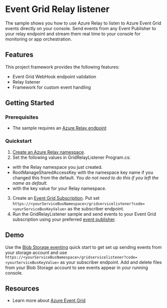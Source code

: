 # Event Grid Relay listener

The sample shows you how to use Azure Relay to listen to Azure Event Grid events directly on your console. Send events from any Event Publisher to your relay endpoint and stream them real time to your console for monitoring or app orchestration.

## Features

This project framework provides the following features:

* Event Grid WebHook endpoint validation
* Relay listener
* Framework for custom event handling

## Getting Started

### Prerequisites

- The sample requires an [Azure Relay endpoint](https://docs.microsoft.com/en-us/azure/service-bus-relay/relay-wcf-dotnet-get-started)

### Quickstart

1. [Create an Azure Relay namespace](https://docs.microsoft.com/en-us/azure/service-bus-relay/relay-create-namespace-portal).
2. Set the following values in GridRelayListener Program.cs:  
* <yourServiceBusNamespace> with the Relay namespace you just created.
* RootManageSharedAccessKey with the namespace key name if you changed this from the default. *You do not need to do this if you left the name as default.*
* <yourServiceBusKeyValue> with the key value for your Relay namespace.
3. Create an [Event Grid Subscription](https://docs.microsoft.com/en-us/azure/event-grid/overview). Put set `https://<yourServiceBusNamespace>/gridservicelistener?code=<yourServiceBusKeyValue>` as the subscriber endpoint.
4. Run the GridRelayListener sample and send events to your Event Grid subscription using your preferred [event publisher](https://docs.microsoft.com/en-us/azure/event-grid/overview#built-in-publisher-and-handler-integration).


## Demo

Use the [Blob Storage eventing](https://docs.microsoft.com/en-us/azure/storage/blobs/storage-blob-event-quickstart?toc=%2fazure%2fevent-grid%2ftoc.json) quick start to get set up sending events from your storage account and use `https://<yourServiceBusNamespace>/gridservicelistener?code=<yourServiceBusKeyValue>` as your subscriber endpoint. Add and delete files from your Blob Storage account to see events appear in your running console.

## Resources

* Learn more about [Azure Event Grid](https://docs.microsoft.com/en-us/azure/event-grid/overview)
